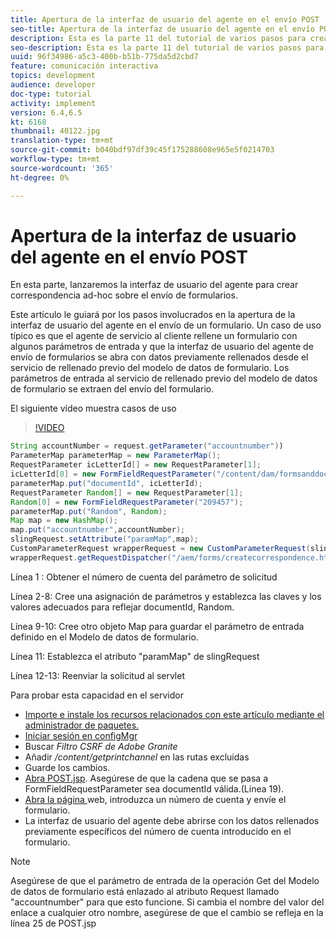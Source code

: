 ```yaml
---
title: Apertura de la interfaz de usuario del agente en el envío POST
seo-title: Apertura de la interfaz de usuario del agente en el envío POST
description: Esta es la parte 11 del tutorial de varios pasos para crear su primer documento interactivo de comunicaciones para el canal de impresión. En esta parte, lanzaremos la interfaz de usuario del agente para crear correspondencia ad-hoc sobre el envío de formularios.
seo-description: Esta es la parte 11 del tutorial de varios pasos para crear su primer documento interactivo de comunicaciones para el canal de impresión. En esta parte, lanzaremos la interfaz de usuario del agente para crear correspondencia ad-hoc sobre el envío de formularios.
uuid: 96f34986-a5c3-400b-b51b-775da5d2cbd7
feature: comunicación interactiva
topics: development
audience: developer
doc-type: tutorial
activity: implement
version: 6.4,6.5
kt: 6168
thumbnail: 40122.jpg
translation-type: tm+mt
source-git-commit: b040bdf97df39c45f175288608e965e5f0214703
workflow-type: tm+mt
source-wordcount: '365'
ht-degree: 0%

---
```



# Apertura de la interfaz de usuario del agente en el envío POST

En esta parte, lanzaremos la interfaz de usuario del agente para crear correspondencia ad-hoc sobre el envío de formularios.

Este artículo le guiará por los pasos involucrados en la apertura de la interfaz de usuario del agente en el envío de un formulario. Un caso de uso típico es que el agente de servicio al cliente rellene un formulario con algunos parámetros de entrada y que la interfaz de usuario del agente de envío de formularios se abra con datos previamente rellenados desde el servicio de rellenado previo del modelo de datos de formulario. Los parámetros de entrada al servicio de rellenado previo del modelo de datos de formulario se extraen del envío del formulario.

El siguiente vídeo muestra casos de uso

>[!VIDEO](https://video.tv.adobe.com/v/40122/?quality=9&learn=on)

```java
String accountNumber = request.getParameter("accountnumber"))
ParameterMap parameterMap = new ParameterMap();
RequestParameter icLetterId[] = new RequestParameter[1];
icLetterId[0] = new FormFieldRequestParameter("/content/dam/formsanddocuments/retirementstatementprint");
parameterMap.put("documentId", icLetterId);
RequestParameter Random[] = new RequestParameter[1];
Random[0] = new FormFieldRequestParameter("209457");
parameterMap.put("Random", Random);
Map map = new HashMap();
map.put("accountnumber",accountNumber);
slingRequest.setAttribute("paramMap",map);
CustomParameterRequest wrapperRequest = new CustomParameterRequest(slingRequest,parameterMap,"GET");
wrapperRequest.getRequestDispatcher("/aem/forms/createcorrespondence.html").include(wrapperRequest, response);
```

Línea 1 : Obtener el número de cuenta del parámetro de solicitud

Línea 2-8: Cree una asignación de parámetros y establezca las claves y los valores adecuados para reflejar documentId, Random.

Línea 9-10: Cree otro objeto Map para guardar el parámetro de entrada definido en el Modelo de datos de formulario.

Línea 11: Establezca el atributo &quot;paramMap&quot; de slingRequest

Línea 12-13: Reenviar la solicitud al servlet

Para probar esta capacidad en el servidor

* [Importe e instale los recursos relacionados con este artículo mediante el administrador de paquetes.](assets/launch-agent-ui.zip)
* [Iniciar sesión en configMgr](http://localhost:4502/system/console/configMgr)
* Buscar _Filtro CSRF de Adobe Granite_
* Añadir _/content/getprintchannel_ en las rutas excluidas
* Guarde los cambios.
* [Abra POST.jsp](http://localhost:4502/apps/AEMForms/openprintchannel/POST.jsp). Asegúrese de que la cadena que se pasa a FormFieldRequestParameter sea documentId válida.(Línea 19).
* [Abra la página ](http://localhost:4502/content/OpenPrintChannel.html) web, introduzca un número de cuenta y envíe el formulario.
* La interfaz de usuario del agente debe abrirse con los datos rellenados previamente específicos del número de cuenta introducido en el formulario.

>[!NOTE]
>
>Asegúrese de que el parámetro de entrada de la operación Get del Modelo de datos de formulario está enlazado al atributo Request llamado &quot;accountnumber&quot; para que esto funcione. Si cambia el nombre del valor del enlace a cualquier otro nombre, asegúrese de que el cambio se refleja en la línea 25 de POST.jsp

